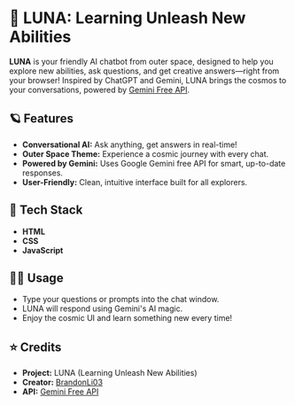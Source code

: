 # 🚀 LUNA: Learning Unleash New Abilities

**LUNA** is your friendly AI chatbot from outer space, designed to help you explore new abilities, ask questions, and get creative answers—right from your browser! Inspired by ChatGPT and Gemini, LUNA brings the cosmos to your conversations, powered by [Gemini Free API](https://ai.google.dev/gemini-api/docs/overview).

## 🪐 Features

- **Conversational AI:** Ask anything, get answers in real-time!
- **Outer Space Theme:** Experience a cosmic journey with every chat.
- **Powered by Gemini:** Uses Google Gemini free API for smart, up-to-date responses.
- **User-Friendly:** Clean, intuitive interface built for all explorers.

## 🌌 Tech Stack

- **HTML**
- **CSS**
- **JavaScript**

## 👨‍🚀 Usage

- Type your questions or prompts into the chat window.
- LUNA will respond using Gemini's AI magic.
- Enjoy the cosmic UI and learn something new every time!

## ⭐ Credits

- **Project:** LUNA (Learning Unleash New Abilities)
- **Creator:** [BrandonLi03](https://github.com/BrandonLi03)
- **API:** [Gemini Free API](https://www.googleadservices.com/pagead/aclk?sa=L&ai=DChsSEwjXnt6b276PAxXc0TwCHZzFOeUYACICCAEQABoCc2Y&ae=2&co=1&ase=2&gclid=Cj0KCQjw8eTFBhCXARIsAIkiuOy5ghDR4bJGrrTAZCnr_paRzyXeVhojx5NWOpCKP_M1WTdPiY0JlPAaArjKEALw_wcB&ei=81C5aP-1F_WL4-EPrN7Z0AM&ohost=www.google.com&cid=CAESVuD2WZxuCxcaRtuS509q3zKR6R5IQBsV36cOyIL8ss35qjwhI6gCajEoRyoD_DQ8W6VdjgTBmczl295Vve9HCr--4R1CCpOsxoVAWp9FMvRw3acwbYmg&category=acrcp_v1_79&sig=AOD64_14LcO_Kv_sBO4RzOlUBD0PMgokyA&q&sqi=2&nis=4&adurl&ved=2ahUKEwi_-9ab276PAxX1xTgGHSxvFjoQ0Qx6BAgKEAE)

